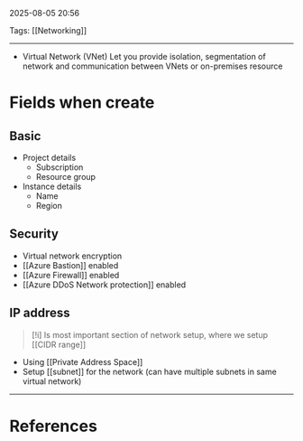 2025-08-05 20:56

Tags: [[Networking]]

---

- Virtual Network (VNet) Let you provide isolation, segmentation of network and communication between VNets or on-premises resource

# Fields when create
## Basic
- Project details
	- Subscription
	- Resource group
- Instance details
	- Name
	- Region
## Security
- Virtual network encryption
- [[Azure Bastion]] enabled
- [[Azure Firewall]] enabled
- [[Azure DDoS Network protection]] enabled
## IP address

> [!i] Is most important section of network setup, where we setup [[CIDR range]] 

- Using [[Private Address Space]]
- Setup [[subnet]] for the network (can have multiple subnets in same virtual network)

---
# References